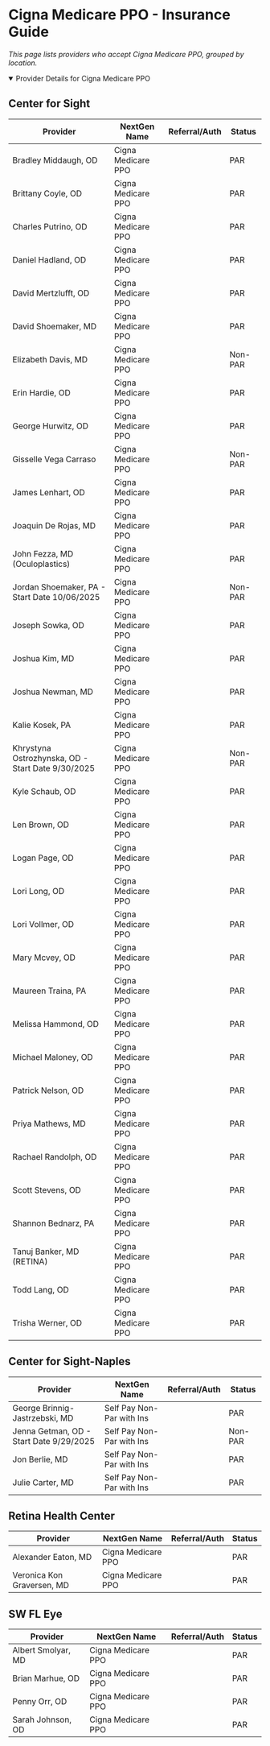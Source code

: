 # Cigna Medicare PPO - Insurance Guide

*This page lists providers who accept Cigna Medicare PPO, grouped by location.*

<details open><summary>Provider Details for Cigna Medicare PPO</summary>

## Center for Sight

| Provider | NextGen Name | Referral/Auth | Status |
|----------|-------------|--------------|--------|
| Bradley Middaugh, OD | Cigna Medicare PPO |  | PAR |
| Brittany Coyle, OD | Cigna Medicare PPO |  | PAR |
| Charles Putrino, OD | Cigna Medicare PPO |  | PAR |
| Daniel Hadland, OD | Cigna Medicare PPO |  | PAR |
| David Mertzlufft, OD | Cigna Medicare PPO |  | PAR |
| David Shoemaker, MD | Cigna Medicare PPO |  | PAR |
| Elizabeth Davis, MD | Cigna Medicare PPO |  | Non-PAR |
| Erin Hardie, OD | Cigna Medicare PPO |  | PAR |
| George Hurwitz, OD | Cigna Medicare PPO |  | PAR |
| Gisselle Vega Carraso | Cigna Medicare PPO |  | Non-PAR |
| James Lenhart, OD | Cigna Medicare PPO |  | PAR |
| Joaquin De Rojas, MD | Cigna Medicare PPO |  | PAR |
| John Fezza, MD (Oculoplastics) | Cigna Medicare PPO |  | PAR |
| Jordan Shoemaker, PA - Start Date 10/06/2025 | Cigna Medicare PPO |  | Non-PAR |
| Joseph Sowka, OD | Cigna Medicare PPO |  | PAR |
| Joshua Kim, MD | Cigna Medicare PPO |  | PAR |
| Joshua Newman, MD | Cigna Medicare PPO |  | PAR |
| Kalie Kosek, PA | Cigna Medicare PPO |  | PAR |
| Khrystyna Ostrozhynska, OD - Start Date 9/30/2025 | Cigna Medicare PPO |  | Non-PAR |
| Kyle Schaub, OD | Cigna Medicare PPO |  | PAR |
| Len Brown, OD | Cigna Medicare PPO |  | PAR |
| Logan Page, OD | Cigna Medicare PPO |  | PAR |
| Lori Long, OD | Cigna Medicare PPO |  | PAR |
| Lori Vollmer, OD | Cigna Medicare PPO |  | PAR |
| Mary Mcvey, OD | Cigna Medicare PPO |  | PAR |
| Maureen Traina, PA | Cigna Medicare PPO |  | PAR |
| Melissa Hammond, OD | Cigna Medicare PPO |  | PAR |
| Michael Maloney, OD | Cigna Medicare PPO |  | PAR |
| Patrick Nelson, OD | Cigna Medicare PPO |  | PAR |
| Priya Mathews, MD | Cigna Medicare PPO |  | PAR |
| Rachael Randolph, OD | Cigna Medicare PPO |  | PAR |
| Scott Stevens, OD | Cigna Medicare PPO |  | PAR |
| Shannon Bednarz, PA | Cigna Medicare PPO |  | PAR |
| Tanuj Banker, MD (RETINA) | Cigna Medicare PPO |  | PAR |
| Todd Lang, OD | Cigna Medicare PPO |  | PAR |
| Trisha Werner, OD | Cigna Medicare PPO |  | PAR |

## Center for Sight-Naples

| Provider | NextGen Name | Referral/Auth | Status |
|----------|-------------|--------------|--------|
| George Brinnig-Jastrzebski, MD | Self Pay Non-Par with Ins |  | PAR |
| Jenna Getman, OD - Start Date 9/29/2025 | Self Pay Non-Par with Ins |  | Non-PAR |
| Jon Berlie, MD | Self Pay Non-Par with Ins |  | PAR |
| Julie Carter, MD | Self Pay Non-Par with Ins |  | PAR |

## Retina Health Center

| Provider | NextGen Name | Referral/Auth | Status |
|----------|-------------|--------------|--------|
| Alexander Eaton, MD | Cigna Medicare PPO |  | PAR |
| Veronica Kon Graversen, MD | Cigna Medicare PPO |  | PAR |

## SW FL Eye

| Provider | NextGen Name | Referral/Auth | Status |
|----------|-------------|--------------|--------|
| Albert Smolyar, MD | Cigna Medicare PPO |  | PAR |
| Brian Marhue, OD | Cigna Medicare PPO |  | PAR |
| Penny Orr, OD | Cigna Medicare PPO |  | PAR |
| Sarah Johnson, OD | Cigna Medicare PPO |  | PAR |

</details>

